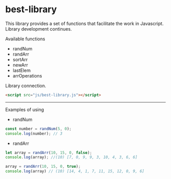 # best-library
This library provides a set of functions that facilitate the work in Javascript. Library development continues.

Available functions

+ randNum
+ randArr
+ sortArr
+ newArr
+ lastElem
+ arrOperations

Library connection.
```html
<script src="js/best-library.js"></script>
```
*** *** ***
Examples of using
+ randNum

```js
const number = randNum(5, 0);
console.log(number); // 3
```

+ randArr
```js
let array = randArr(10, 15, 0, false);
console.log(array); //(10) [7, 0, 9, 9, 3, 10, 4, 3, 6, 6]

array = randArr(10, 15, 0, true); 
console.log(array) // (10) [14, 4, 1, 7, 11, 15, 12, 0, 9, 6]
```
